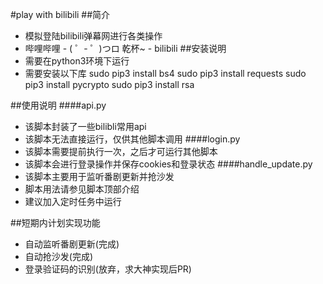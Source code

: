 #play with bilibili
##简介
* 模拟登陆bilibili弹幕网进行各类操作
* 哔哩哔哩 - ( ゜- ゜)つロ 乾杯~ - bilibili
##安装说明
* 需要在python3环境下运行
* 需要安装以下库
  	sudo pip3 install bs4
  	sudo pip3 install requests
  	sudo pip3 install pycrypto
  	sudo pip3 install rsa

##使用说明
####api.py
* 该脚本封装了一些bilibli常用api
* 该脚本无法直接运行，仅供其他脚本调用
####login.py
* 该脚本需要提前执行一次，之后才可运行其他脚本
* 该脚本会进行登录操作并保存cookies和登录状态
####handle_update.py
* 该脚本主要用于监听番剧更新并抢沙发
* 脚本用法请参见脚本顶部介绍
* 建议加入定时任务中运行

##短期内计划实现功能
* 自动监听番剧更新(完成)
* 自动抢沙发(完成)
* 登录验证码的识别(放弃，求大神实现后PR)
